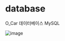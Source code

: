 # database

O_Car 데이터베이스 MySQL

![image](https://user-images.githubusercontent.com/97014341/172854890-bca3a4d2-7543-4ed2-8623-b9b7f4438b08.png)

